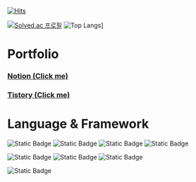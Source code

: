 [![Hits](https://hits.seeyoufarm.com/api/count/incr/badge.svg?url=https%3A%2F%2Fgithub.com%2Fcho960422%2Fhit-counter&count_bg=%2379C83D&title_bg=%23555555&icon=&icon_color=%23E7E7E7&title=hits&edge_flat=false)](https://hits.seeyoufarm.com)

[![Solved.ac 프로필](http://mazassumnida.wtf/api/v2/generate_badge?boj=cho960422)](https://solved.ac/cho960422)
![Top Langs](https://github-readme-stats.vercel.app/api/top-langs/?username=cho960422)]

# Portfolio
### [Notion (Click me)](https%3A%2F%2Fverdant-wolf-6b3.notion.site%2FAOS-d0a7a2f913da4a3fa52e5ff4b0ce2c1a) 
### [Tistory (Click me)](https%253A%252F%252Fcho960422.tistory.com%252F)

# Language & Framework
![Static Badge](https://img.shields.io/badge/Kotlin-7F52FF)
![Static Badge](https://img.shields.io/badge/Java-2AB1AC)
![Static Badge](https://img.shields.io/badge/Dart-0175C2)
![Static Badge](https://img.shields.io/badge/Javascript-F7DF1E)

![Static Badge](https://img.shields.io/badge/Android-3DDC84)
![Static Badge](https://img.shields.io/badge/Flutter-02569B)
![Static Badge](https://img.shields.io/badge/Spring-6DB33F)

![Static Badge](https://img.shields.io/badge/MySQL-4479A1)